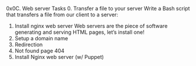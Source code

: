 0x0C. Web server
Tasks
0. Transfer a file to your server
Write a Bash script that transfers a file from our client to a server:
1. Install nginx web server
Web servers are the piece of software generating and serving HTML pages, let’s install one!
2. Setup a domain name
3. Redirection
4. Not found page 404
5. Install Nginx web server (w/ Puppet)
